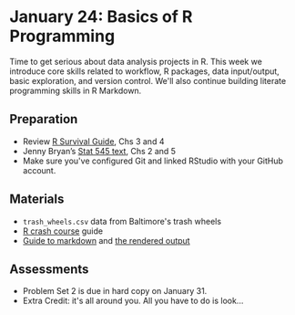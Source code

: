 # January 24: Basics of R Programming

Time to get serious about data analysis projects in R. This week we introduce core skills related to workflow, R packages, data input/output, basic exploration, and version control. We'll also continue building literate programming skills in R Markdown.

## Preparation
- Review [R Survival Guide](https://austin-hart-pols.github.io/SurvivalGuide/), Chs 3 and 4  
- Jenny Bryan’s [Stat 545 text](https://stat545.com/), Chs 2 and 5  
- Make sure you've configured Git and linked RStudio with your GitHub account. 

## Materials
- `trash_wheels.csv` data from Baltimore's trash wheels  
- [R crash course](https://sis750.github.io/02-programming/rprogramming.md) guide   
- [Guide to markdown](https://github.com/sis750/02-programming/markdown.Rmd) and [the rendered output](https://github.com/sis750/02-programming/markdown.pdf)


## Assessments
- Problem Set 2 is due in hard copy on January 31.
- Extra Credit: it's all around you. All you have to do is look...
